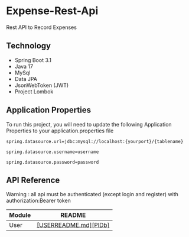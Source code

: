
# Expense-Rest-Api
Rest API to Record Expenses

## Technology
- Spring Boot 3.1
- Java 17
- MySql
- Data JPA
- JsonWebToken (JWT)
- Project Lombok

## Application Properties
To run this project, you will need to update the following Application Properties to your application.properties file

`spring.datasource.url=jdbc:mysql://localhost:{yourport}/{tablename}`

`spring.datasource.username=username`

`spring.datasource.password=password`

## API Reference
Warning : all api must be authenticated (except login and register) with authorization:Bearer token

| Module | README                           |
|--------|----------------------------------|
| User   | [[USERREADME.md][PlDb] ](https://github.com/geetoor-maven/expense-api/blob/master/USERREADME.md)           |